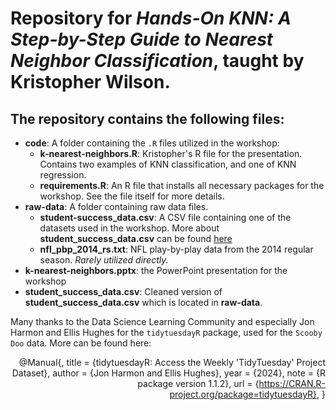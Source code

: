 # Repository for _Hands-On KNN: A Step-by-Step Guide to Nearest Neighbor Classification_, taught by **Kristopher Wilson**.

## The repository contains the following files:
- **code**: A folder containing the `.R` files utilized in the workshop:
  - **k-nearest-neighbors.R**: Kristopher's R file for the presentation. Contains two examples of KNN classification, and one of KNN regression.
  - **requirements.R**: An R file that installs all necessary packages for the workshop. See the file itself for more details.
- **raw-data**: A folder containing raw data files. 
  - **student-success_data.csv**: A CSV file containing one of the datasets used in the workshop. More about **student_success_data.csv** can be found [here](https://archive.ics.uci.edu/dataset/697/predict+students+dropout+and+academic+success)
  - **nfl_pbp_2014_rs.txt**: NFL play-by-play data from the 2014 regular season. _Rarely utilized directly._
- **k-nearest-neighbors.pptx**: the PowerPoint presentation for the workshop
- **student_success_data.csv**: Cleaned version of **student_success_data.csv** which is located in **raw-data**.

Many thanks to the Data Science Learning Community and especially Jon Harmon and Ellis Hughes for the `tidytuesdayR` package, used for the `Scooby Doo` data. More can be found here:
<div align="right">

@Manual{,
  title = {tidytuesdayR: Access the Weekly 'TidyTuesday' Project Dataset},
  author = {Jon Harmon and Ellis Hughes},
  year = {2024},
  note = {R package version 1.1.2},
  url = {https://CRAN.R-project.org/package=tidytuesdayR},
}

</div>
